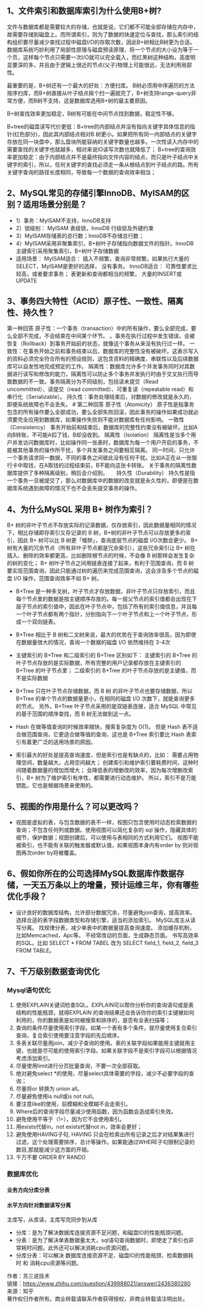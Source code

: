
## 1、文件索引和数据库索引为什么使用B+树?
文件与数据库都是需要较大的存储，也就是说，它们都不可能全部存储在内存中，故需要存储到磁盘上。而所谓索引，则为了数据的快速定位与查找，那么索引的结构组织要尽量减少查找过程中磁盘I/O的存取次数，因此B+树相比B树更为合适。数据库系统巧妙利用了局部性原理与磁盘预读原理，将一个节点的大小设为等于一个页，这样每个节点只需要一次I/O就可以完全载入，而红黑树这种结构，高度明显要深的多，并且由于逻辑上很近的节点(父子)物理上可能很远，无法利用局部性。 

最重要的是，B+树还有一个最大的好处：方便扫库。 B树必须用中序遍历的方法按序扫库，而B+树直接从叶子结点挨个扫一遍就完了，B+树支持range-query非常方便，而B树不支持，这是数据库选用B+树的最主要原因。 

B+树查找效率更加稳定，B树有可能在中间节点找到数据，稳定性不够。 

B+tree的磁盘读写代价更低：B+tree的内部结点并没有指向关键字具体信息的指针(红色部分)，因此其内部结点相对B 树更小。如果把所有同一内部结点的关键字存放在同一块盘中，那么盘块所能容纳的关键字数量也越多。一次性读入内存中的需要查找的关键字也就越多，相对来说IO读写次数也就降低了； 
B+tree的查询效率更加稳定：由于内部结点并不是最终指向文件内容的结点，而只是叶子结点中关键字的索引，所以，任何关键字的查找必须走一条从根结点到叶子结点的路。所有关键字查询的路径长度相同，导致每一个数据的查询效率相当；

## 2、MySQL常见的存储引擎InnoDB、MyISAM的区别？适用场景分别是？ 
- 1）事务：MyISAM不支持，InnoDB支持 
- 2）锁级别： MyISAM 表级锁，InnoDB 行级锁及外键约束 
- 3）MyISAM存储表的总行数；InnoDB不存储总行数； 
- 4）MyISAM采用非聚集索引，B+树叶子存储指向数据文件的指针。InnoDB主键索引采用聚集索引，B+树叶子存储数据 
- 适用场景： MyISAM适合： 插入不频繁，查询非常频繁，如果执行大量的SELECT，MyISAM是更好的选择， 没有事务。 InnoDB适合： 可靠性要求比较高，或者要求事务； 表更新和查询都相当的频繁， 大量的INSERT或UPDATE

## 3、事务四大特性（ACID）原子性、一致性、隔离性、持久性？ 
第一种回答 原子性：一个事务（transaction）中的所有操作，要么全部完成，要么全部不完成，不会结束在中间某个环节。 。事务在执行过程中发生错误，会被恢复（Rollback）到事务开始前的状态，就像这个事务从来没有执行过一样。 一致性：在事务开始之前和事务结束以后，数据库的完整性没有被破坏。这表示写入的资料必须完全符合所有的预设规则，这包含资料的精确度、串联性以及后续数据库可以自发性地完成预定的工作。 隔离性：数据库允许多个并发事务同时对其数据进行读写和修改的能力，隔离性可以防止多个事务并发执行时由于交叉执行而导致数据的不一致。事务隔离分为不同级别，包括读未提交（Read uncommitted）、读提交（read committed）、可重复读（repeatable read）和串行化（Serializable）。 持久性：事务处理结束后，对数据的修改就是永久的，即便系统故障也不会丢失。 # 第二种回答 原子性（Atomicity） 原子性是指事务包含的所有操作要么全部成功，要么全部失败回滚，因此事务的操作如果成功就必须要完全应用到数据库，如果操作失败则不能对数据库有任何影响。 一致性（Consistency） 事务开始前和结束后，数据库的完整性约束没有被破坏。比如A向B转账，不可能A扣了钱，B却没收到。 隔离性（Isolation） 隔离性是当多个用户并发访问数据库时，比如操作同一张表时，数据库为每一个用户开启的事务，不能被其他事务的操作所干扰，多个并发事务之间要相互隔离。 同一时间，只允许一个事务请求同一数据，不同的事务之间彼此没有任何干扰。比如A正在从一张银行卡中取钱，在A取钱的过程结束前，B不能向这张卡转账。 关于事务的隔离性数据库提供了多种隔离级别，稍后会介绍到。   持久性（Durability） 持久性是指一个事务一旦被提交了，那么对数据库中的数据的改变就是永久性的，即便是在数据库系统遇到故障的情况下也不会丢失提交事务的操作。

## 4、为什么MySQL 采用 B+ 树作为索引？
B+ 树的非叶子节点不存放实际的记录数据，仅存放索引，因此数据量相同的情况下，相比存储即存索引又存记录的 B 树，B+树的非叶子节点可以存放更多的索引，因此 B+ 树可以比 B 树更「矮胖」，查询底层节点的磁盘 I/O次数会更少。 B+ 树有大量的冗余节点（所有非叶子节点都是冗余索引），这些冗余索引让 B+ 树在插入、删除的效率都更高，比如删除根节点的时候，不会像 B 树那样会发生复杂的树的变化； B+ 树叶子节点之间用链表连接了起来，有利于范围查询，而 B 树要实现范围查询，因此只能通过树的遍历来完成范围查询，这会涉及多个节点的磁盘 I/O 操作，范围查询效率不如 B+ 树。
- B+Tree 是一种多叉树，叶子节点才存放数据，非叶子节点只存放索引，而且每个节点里的数据是按主键顺序存放的。每一层父节点的索引值都会出现在下层子节点的索引值中，因此在叶子节点中，包括了所有的索引值信息，并且每一个叶子节点都有两个指针，分别指向下一个叶子节点和上一个叶子节点，形成一个双向链表。 

- B+Tree 相比于 B 树和二叉树来说，最大的优势在于查询效率很高，因为即使在数据量很大的情况，查询一个数据的磁盘 I/O 依然维持在 3-4次 

- 主键索引的 B+Tree 和二级索引的 B+Tree 区别如下： 主键索引的 B+Tree 的叶子节点存放的是实际数据，所有完整的用户记录都存放在主键索引的 B+Tree 的叶子节点里； 二级索引的 B+Tree 的叶子节点存放的是主键值，而不是实际数据

- B+Tree 只在叶子节点存储数据，而 B 树 的非叶子节点也要存储数据，所以 B+Tree 的单个节点的数据量更小，在相同的磁盘 I/O 次数下，就能查询更多的节点。 另外，B+Tree 叶子节点采用的是双链表连接，适合 MySQL 中常见的基于范围的顺序查找，而 B 树无法做到这一点。

- Hash 在做等值查询的时候效率贼快，搜索复杂度为 O(1)。 但是 Hash 表不适合做范围查询，它更适合做等值的查询，这也是 B+Tree 索引要比 Hash 表索引有着更广泛的适用场景的原因。 

- 索引最大的好处是提高查询速度，但是索引也是有缺点的，比如： 需要占用物理空间，数量越大，占用空间越大； 创建索引和维护索引要耗费时间，这种时间随着数据量的增加而增大； 会降低表的增删改的效率，因为每次增删改索引，B+ 树为了维护索引有序性，都需要进行动态维护。 所以，索引不是万能钥匙，它也是根据场景来使用的。


## 5、视图的作用是什么？可以更改吗？ 
- 视图是虚拟的表，与包含数据的表不一样，视图只包含使用时动态检索数据的查询；不包含任何列或数据。使用视图可以简化复杂的 sql 操作，隐藏具体的细节，保护数据；视图创建后，可以使用与表相同的方式利用它们。 视图不能被索引，也不能有关联的触发器或默认值，如果视图本身内有order by 则对视图再次order by将被覆盖。


## 6、假如你所在的公司选择MySQL数据库作数据存储，一天五万条以上的增量，预计运维三年，你有哪些优化手段？ 
- 设计良好的数据库结构，允许部分数据冗余，尽量避免join查询，提高效率。 选择合适的表字段数据类型和存储引擎，适当的添加索引。 MySQL库主从读写分离。 找规律分表，减少单表中的数据量提高查询速度。 添加缓存机制，比如Memcached，Apc等。 不经常改动的页面，生成静态页面。 书写高效率的SQL。比如 SELECT * FROM TABEL 改为 SELECT field_1, field_2, field_3 FROM TABLE。 

## 7、千万级别数据查询优化

### Mysql语句优化
1. 使用EXPLAIN关键词检查SQL。EXPLAIN可以帮你分析你的查询语句或是表结构的性能瓶颈，就得EXPLAIN 的查询结果还会告诉你你的索引主键被如何利用的，你的数据表是如何被搜索和排序的，是否有全表扫描等；
2. 查询的条件尽量使用索引字段，如某一个表有多个条件，就尽量使用复合索引查询，复合索引使用要注意字段的先后顺序。
3. 多表关联尽量用join，减少子查询的使用。表的关联字段如果能用主键就用主键，也就是尽可能的使用索引字段。如果关联字段不是索引字段可以根据情况考虑添加索引。
4. 尽量使用limit进行分页批量查询，不要一次全部获取。
5. 绝对避免select *的使用，尽量select具体需要的字段，减少不必要字段的查询；
6. 尽量将or 转换为 union all。
7. 尽量避免使用is null或is not null。
8. 要注意like的使用，前模糊和全模糊不会走索引。
9. Where后的查询字段尽量减少使用函数，因为函数会造成索引失效。
10. 避免使用不等于（!=），因为它不会使用索引。
11. 用exists代替in，not exists代替not in，效率会更好；
12. 避免使用HAVING子句, HAVING 只会在检索出所有记录之后才对结果集进行过滤，这个处理需要排序，总计等操作。如果能通过WHERE子句限制记录的数目,那就能减少这方面的开销。
13. 千万不要 ORDER BY RAND()

### 数据库优化

#### 业务方向分库分表

#### 水平方向针对数据读写分离
主库写，从库读，主库写完同步到从库
- 分库：是为了解决数据库连接资源不足问题，和磁盘IO的性能瓶颈问题。
- 分表：是为了解决单表数据量太大，sql语句查询数据时，即使走了索引也非常耗时问题。此外还可以解决消耗cpu资源问题。
- 分库分表：可以解决 数据库连接资源不足、磁盘IO的性能瓶颈、检索数据耗时 和 消耗cpu资源等问题。

  
  
作者：苏三说技术  
链接：https://www.zhihu.com/question/439988021/answer/2436380280  
来源：知乎  
著作权归作者所有。商业转载请联系作者获得授权，非商业转载请注明出处。
